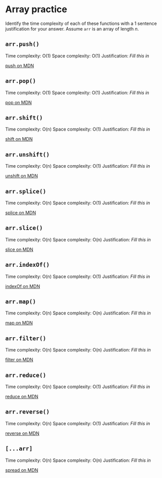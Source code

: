 # Array practice

Identify the time complexity of each of these functions with a 1 sentence
justification for your answer. Assume `arr` is an array of length _n_.

## `arr.push()`

Time complexity: O(1)
Space complexity: O(1)
Justification: _Fill this in_

[push on MDN][push]


## `arr.pop()`

Time complexity: O(1)
Space complexity: O(1)
Justification: _Fill this in_

[pop on MDN][pop]

## `arr.shift()`

Time complexity: O(n)
Space complexity: O(1)
Justification: _Fill this in_

[shift on MDN][shift]

## `arr.unshift()`

Time complexity: O(n)
Space complexity: O(1)
Justification: _Fill this in_

[unshift on MDN][unshift]

## `arr.splice()`

Time complexity: O(n)
Space complexity: O(1)
Justification: _Fill this in_

[splice on MDN][splice]

## `arr.slice()`

Time complexity: O(n)
Space complexity: O(n)
Justification: _Fill this in_

[slice on MDN][slice]

## `arr.indexOf()`

Time complexity: O(n)
Space complexity: O(1)
Justification: _Fill this in_

[indexOf on MDN][indexOf]

## `arr.map()`

Time complexity: O(n)
Space complexity: O(n)
Justification: _Fill this in_

[map on MDN][map]

## `arr.filter()`

Time complexity: O(n)
Space complexity: O(n)
Justification: _Fill this in_

[filter on MDN][filter]

## `arr.reduce()`

Time complexity: O(n)
Space complexity: O(1)
Justification: _Fill this in_

[reduce on MDN][reduce]

## `arr.reverse()`

Time complexity: O(n)
Space complexity: O(1)
Justification: _Fill this in_

[reverse on MDN][reverse]

## `[...arr]`

Time complexity: O(n)
Space complexity: O(n)
Justification: _Fill this in_

[spread on MDN][spread]

[push]:https://developer.mozilla.org/en-US/docs/Web/JavaScript/Reference/Global_Objects/Array/push
[pop]:https://developer.mozilla.org/en-US/docs/Web/JavaScript/Reference/Global_Objects/Array/pop
[shift]:https://developer.mozilla.org/en-US/docs/Web/JavaScript/Reference/Global_Objects/Array/shift
[unshift]:https://developer.mozilla.org/en-US/docs/Web/JavaScript/Reference/Global_Objects/Array/unshift
[splice]:https://developer.mozilla.org/en-US/docs/Web/JavaScript/Reference/Global_Objects/Array/splice
[slice]:https://developer.mozilla.org/en-US/docs/Web/JavaScript/Reference/Global_Objects/Array/slice
[indexOf]:https://developer.mozilla.org/en-US/docs/Web/JavaScript/Reference/Global_Objects/Array/indexOf
[map]:https://developer.mozilla.org/en-US/docs/Web/JavaScript/Reference/Global_Objects/Array/map
[filter]:https://developer.mozilla.org/en-US/docs/Web/JavaScript/Reference/Global_Objects/Array/filter
[reduce]:https://developer.mozilla.org/en-US/docs/Web/JavaScript/Reference/Global_Objects/Array/reduce
[reverse]:https://developer.mozilla.org/en-US/docs/Web/JavaScript/Reference/Global_Objects/Array/reverse
[spread]:https://developer.mozilla.org/en-US/docs/Web/JavaScript/Reference/Operators/Spread_syntax
